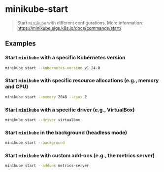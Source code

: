 # minikube-start

> Start `minikube` with different configurations. More information: <https://minikube.sigs.k8s.io/docs/commands/start/>.

## Examples

### Start `minikube` with a specific Kubernetes version

```bash
minikube start --kubernetes-version v1.24.0
```

### Start `minikube` with specific resource allocations (e.g., memory and CPU)

```bash
minikube start --memory 2048 --cpus 2
```

### Start `minikube` with a specific driver (e.g., VirtualBox)

```bash
minikube start --driver virtualbox
```

### Start `minikube` in the background (headless mode)

```bash
minikube start --background
```

### Start `minikube` with custom add-ons (e.g., the metrics server)

```bash
minikube start --addons metrics-server
```
